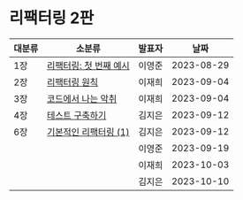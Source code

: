 # 리팩터링 2판

| 대분류 | 소분류                                    | 발표자 | 날짜       |
| ------ | ----------------------------------------- | ------ | ---------- |
| 1장    | [리팩터링: 첫 번째 예시](Chapter%2001.md) | 이영준 | 2023-08-29 |
| 2장    | [리팩터링 원칙](Chapter%2002.md)          | 이재희 | 2023-09-04 |
| 3장    | [코드에서 나는 악취](Chapter%2003.md)     | 이재희 | 2023-09-04 |
| 4장    | [테스트 구축하기](Chapter%2004.md)        | 김지은 | 2023-09-12 |
| 6장    | [기본적인 리팩터링 (1)](Chapter%2006.md)  | 김지은 | 2023-09-12 |
|        |                                           | 이영준 | 2023-09-19 |
|        |                                           | 이재희 | 2023-10-03 |
|        |                                           | 김지은 | 2023-10-10 |
